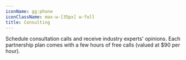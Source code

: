 ```yaml
---
iconName: gg:phone
iconClassName: max-w-[35px] w-full
title: Consulting
---
```


Schedule consultation calls and receive industry experts' opinions. Each partnership plan comes with a few hours of free calls (valued at $90 per hour).